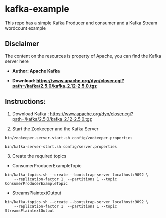 # kafka-example

This repo has a simple Kafka Producer and consumer and a Kafka Stream wordcount example

## Disclaimer
The content on the resources is property of Apache, you can find the Kafka server here

* **Author: Apache Kafka**

* **Download: https://www.apache.org/dyn/closer.cgi?path=/kafka/2.5.0/kafka_2.12-2.5.0.tgz**

## Instructions:
1. Download Kafka : https://www.apache.org/dyn/closer.cgi?path=/kafka/2.5.0/kafka_2.12-2.5.0.tgz

2. Start the Zookeeper and the Kafka Server

```
bin/zookeeper-server-start.sh config/zookeeper.properties
```
```
bin/kafka-server-start.sh config/server.properties
```

3. Create the required topics
* ConsumerProducerExampleTopic
```
bin/kafka-topics.sh --create --bootstrap-server localhost:9092 \
    --replication-factor 1  --partitions 1 --topic ConsumerProducerExampleTopic
```
* StreamsPlaintextOutput
```
bin/kafka-topics.sh --create --bootstrap-server localhost:9092 \
    --replication-factor 1  --partitions 1 --topic StreamsPlaintextOutput
```

